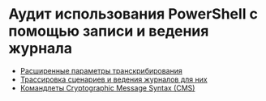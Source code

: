 # <a name="audit-powershell-usage-using-transcription-and-logging"></a>Аудит использования PowerShell с помощью записи и ведения журнала

- [Расширенные параметры транскрибирования](audit_transcript.md)
- [Трассировка сценариев и ведения журналов для них](audit_script.md)
- [Командлеты Cryptographic Message Syntax (CMS)](audit_cms.md)
